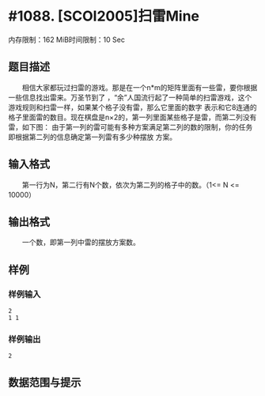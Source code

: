 # #1088. [SCOI2005]扫雷Mine

内存限制：162 MiB时间限制：10 Sec

## 题目描述

　　相信大家都玩过扫雷的游戏。那是在一个n*m的矩阵里面有一些雷，要你根据一些信息找出雷来。万圣节到了
，&ldquo;余&rdquo;人国流行起了一种简单的扫雷游戏，这个游戏规则和扫雷一样，如果某个格子没有雷，那么它里面的数字
表示和它8连通的格子里面雷的数目。现在棋盘是n&times;2的，第一列里面某些格子是雷，而第二列没有雷，如下图： 
由于第一列的雷可能有多种方案满足第二列的数的限制，你的任务即根据第二列的信息确定第一列雷有多少种摆放
方案。

## 输入格式

　　第一行为N，第二行有N个数，依次为第二列的格子中的数。（1<= N <= 10000）

## 输出格式

　　一个数，即第一列中雷的摆放方案数。

## 样例

### 样例输入

    
    2
    1 1
    

### 样例输出

    
    2
    

## 数据范围与提示
